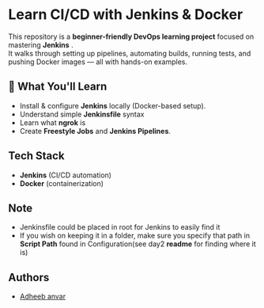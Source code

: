 # Learn CI/CD with Jenkins & Docker

This repository is a **beginner-friendly DevOps learning project** focused on mastering **Jenkins** .  
It walks through setting up pipelines, automating builds, running tests, and pushing Docker images — all with hands-on examples.

## 📌 What You'll Learn

- Install & configure **Jenkins** locally (Docker-based setup).
- Understand simple **Jenkinsfile** syntax
- Learn what **ngrok** is
- Create **Freestyle Jobs** and **Jenkins Pipelines**.

## Tech Stack

- **Jenkins** (CI/CD automation)
- **Docker** (containerization)

## Note

- Jenkinsfile could be placed in root for Jenkins to easily find it
- If you wish on keeping it in a folder, make sure you specify that path in **Script Path** found in Configuration(see day2 **readme** for finding where it is)

## Authors

- [Adheeb anvar](https://www.github.com/adheeb2)
